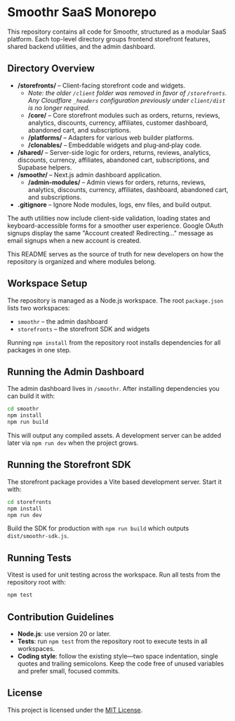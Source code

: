 # Smoothr SaaS Monorepo

This repository contains all code for Smoothr, structured as a modular SaaS platform. Each top-level directory groups frontend storefront features, shared backend utilities, and the admin dashboard.

## Directory Overview

- **/storefronts/** – Client-facing storefront code and widgets.
  - _Note: the older `/client` folder was removed in favor of `/storefronts`. Any
    Cloudflare `_headers` configuration previously under `client/dist` is no
    longer required._
  - **/core/** – Core storefront modules such as orders, returns, reviews, analytics, discounts, currency, affiliates, customer dashboard, abandoned cart, and subscriptions.
  - **/platforms/** – Adapters for various web builder platforms.
  - **/clonables/** – Embeddable widgets and plug‑and‑play code.
- **/shared/** – Server-side logic for orders, returns, reviews, analytics, discounts, currency, affiliates, abandoned cart, subscriptions, and Supabase helpers.
- **/smoothr/** – Next.js admin dashboard application.
  - **/admin-modules/** – Admin views for orders, returns, reviews, analytics, discounts, currency, affiliates, dashboard, abandoned cart, and subscriptions.
- **.gitignore** – Ignore Node modules, logs, env files, and build output.

The auth utilities now include client-side validation, loading states and keyboard-accessible forms for a smoother user experience. Google OAuth signups display the same "Account created! Redirecting..." message as email signups when a new account is created.

This README serves as the source of truth for new developers on how the repository is organized and where modules belong.

## Workspace Setup

The repository is managed as a Node.js workspace. The root `package.json` lists
two workspaces:

- `smoothr` – the admin dashboard
- `storefronts` – the storefront SDK and widgets

Running `npm install` from the repository root installs dependencies for all
packages in one step.

## Running the Admin Dashboard

The admin dashboard lives in `/smoothr`. After installing dependencies you can
build it with:

```bash
cd smoothr
npm install
npm run build
```

This will output any compiled assets. A development server can be added later
via `npm run dev` when the project grows.

## Running the Storefront SDK

The storefront package provides a Vite based development server. Start it with:

```bash
cd storefronts
npm install
npm run dev
```

Build the SDK for production with `npm run build` which outputs
`dist/smoothr-sdk.js`.

## Running Tests

Vitest is used for unit testing across the workspace. Run all tests from the
repository root with:

```bash
npm test
```

## Contribution Guidelines

- **Node.js**: use version 20 or later.
- **Tests**: run `npm test` from the repository root to execute tests in all
  workspaces.
- **Coding style**: follow the existing style—two space indentation, single
  quotes and trailing semicolons. Keep the code free of unused variables and
  prefer small, focused commits.

## License

This project is licensed under the [MIT License](LICENSE).
